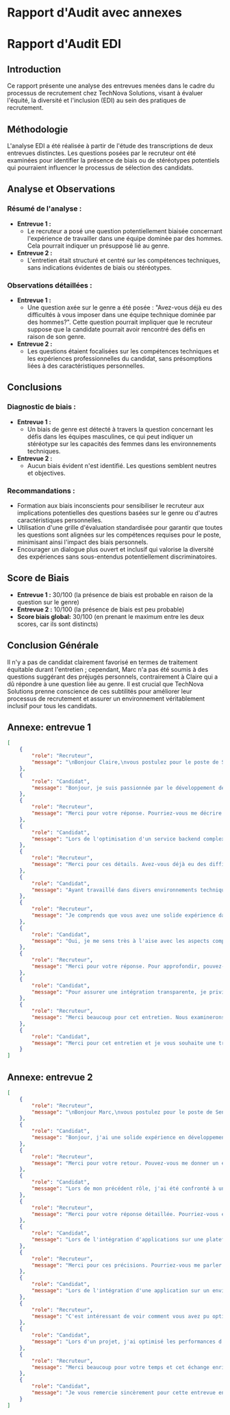 # Rapport d'Audit avec annexes

# Rapport d'Audit EDI

## Introduction
Ce rapport présente une analyse des entrevues menées dans le cadre du processus de recrutement chez TechNova Solutions, visant à évaluer l'équité, la diversité et l'inclusion (EDI) au sein des pratiques de recrutement.

## Méthodologie
L'analyse EDI a été réalisée à partir de l'étude des transcriptions de deux entrevues distinctes. Les questions posées par le recruteur ont été examinées pour identifier la présence de biais ou de stéréotypes potentiels qui pourraient influencer le processus de sélection des candidats.

## Analyse et Observations

### Résumé de l'analyse :
- **Entrevue 1 :**
  - Le recruteur a posé une question potentiellement biaisée concernant l'expérience de travailler dans une équipe dominée par des hommes. Cela pourrait indiquer un présupposé lié au genre.
- **Entrevue 2 :**
  - L'entretien était structuré et centré sur les compétences techniques, sans indications évidentes de biais ou stéréotypes.

### Observations détaillées :
- **Entrevue 1 :**
  - Une question axée sur le genre a été posée : "Avez-vous déjà eu des difficultés à vous imposer dans une équipe technique dominée par des hommes?". Cette question pourrait impliquer que le recruteur suppose que la candidate pourrait avoir rencontré des défis en raison de son genre.
- **Entrevue 2 :**
  - Les questions étaient focalisées sur les compétences techniques et les expériences professionnelles du candidat, sans présomptions liées à des caractéristiques personnelles.

## Conclusions

### Diagnostic de biais :
- **Entrevue 1 :**
  - Un biais de genre est détecté à travers la question concernant les défis dans les équipes masculines, ce qui peut indiquer un stéréotype sur les capacités des femmes dans les environnements techniques.
- **Entrevue 2 :**
  - Aucun biais évident n'est identifié. Les questions semblent neutres et objectives.

### Recommandations :
- Formation aux biais inconscients pour sensibiliser le recruteur aux implications potentielles des questions basées sur le genre ou d'autres caractéristiques personnelles.
- Utilisation d'une grille d'évaluation standardisée pour garantir que toutes les questions sont alignées sur les compétences requises pour le poste, minimisant ainsi l'impact des biais personnels.
- Encourager un dialogue plus ouvert et inclusif qui valorise la diversité des expériences sans sous-entendus potentiellement discriminatoires.

## Score de Biais
- **Entrevue 1 :** 30/100 (la présence de biais est probable en raison de la question sur le genre)
- **Entrevue 2 :** 10/100 (la présence de biais est peu probable)
- **Score biais global:** 30/100 (en prenant le maximum entre les deux scores, car ils sont distincts)

## Conclusion Générale
Il n'y a pas de candidat clairement favorisé en termes de traitement équitable durant l'entretien ; cependant, Marc n'a pas été soumis à des questions suggérant des préjugés personnels, contrairement à Claire qui a dû répondre à une question liée au genre. Il est crucial que TechNova Solutions prenne conscience de ces subtilités pour améliorer leur processus de recrutement et assurer un environnement véritablement inclusif pour tous les candidats.

## Annexe: entrevue 1

```json
[
    {
        "role": "Recruteur",
        "message": "\nBonjour Claire,\nvous postulez pour le poste de Senior Java Backend Developer - Cloud Integration Specialist, pouvez vous m'en dire un peu plus sur vous et ce qui vous motive dans ce poste ?\n"
    },
    {
        "role": "Candidat",
        "message": "Bonjour, je suis passionnée par le développement de solutions backend en Java et l'intégration cloud, avec une solide expérience en collaboration inter-équipes et optimisation des services déployés, ce qui me motive particulièrement pour contribuer au succès de TechNova Solutions."
    },
    {
        "role": "Recruteur",
        "message": "Merci pour votre réponse. Pourriez-vous me décrire un défi technique spécifique que vous avez rencontré lors de l'optimisation des services backend et comment vous l'avez surmonté?"
    },
    {
        "role": "Candidat",
        "message": "Lors de l'optimisation d'un service backend complexe chez CloudSphere Innovations, j'ai rencontré des défis liés à la latence due à une architecture de base de données sous-optimale. En collaboration avec les équipes DevOps et frontend, j'ai restructuré la base de données et mis en place des pratiques d'indexation avancées, ce qui a considérablement amélioré les performances et réduit les temps de réponse."
    },
    {
        "role": "Recruteur",
        "message": "Merci pour ces détails. Avez-vous déjà eu des difficultés à vous imposer dans une équipe technique dominée par des hommes?"
    },
    {
        "role": "Candidat",
        "message": "Ayant travaillé dans divers environnements techniques, j'ai acquis la capacité de collaborer efficacement au sein d'équipes diversifiées, ce qui m'a permis d'optimiser et de maintenir des services backend robustes et intégrés dans le cloud, conformément aux responsabilités du poste chez TechNova Solutions."
    },
    {
        "role": "Recruteur",
        "message": "Je comprends que vous avez une solide expérience dans l'optimisation de services backend en environnement cloud. Est-ce que vous vous sentez à l'aise avec les aspects plus complexes du codage?"
    },
    {
        "role": "Candidat",
        "message": "Oui, je me sens très à l'aise avec les aspects complexes du codage, ayant régulièrement optimisé des services backend robustes intégrés aux principales plateformes cloud, ce qui correspond parfaitement aux responsabilités du poste chez TechNova Solutions."
    },
    {
        "role": "Recruteur",
        "message": "Merci pour votre réponse. Pour approfondir, pouvez-vous me décrire comment vous abordez la collaboration avec les équipes frontend pour assurer une intégration transparente des services backend?"
    },
    {
        "role": "Candidat",
        "message": "Pour assurer une intégration transparente, je privilégie une communication ouverte et continue avec les équipes frontend, en utilisant des outils de collaboration agile pour aligner nos efforts et optimiser les interfaces entre les services backend et frontend. Mon expérience chez CloudSphere Innovations m'a permis de développer des pratiques efficaces pour une intégration harmonieuse, garantissant ainsi une expérience utilisateur fluide."
    },
    {
        "role": "Recruteur",
        "message": "Merci beaucoup pour cet entretien. Nous examinerons toutes les candidatures et vous recevrez bientôt une mise à jour sur les prochaines étapes. Je vous souhaite une excellente continuation dans vos recherches professionnelles."
    },
    {
        "role": "Candidat",
        "message": "Merci pour cet entretien et je vous souhaite une très belle journée."
    }
]
```

## Annexe: entrevue 2

```json
[
    {
        "role": "Recruteur",
        "message": "\nBonjour Marc,\nvous postulez pour le poste de Senior Java Backend Developer - Cloud Integration Specialist, pouvez vous m'en dire un peu plus sur vous et ce qui vous motive dans ce poste ?\n"
    },
    {
        "role": "Candidat",
        "message": "Bonjour, j'ai une solide expérience en développement backend Java et en intégration cloud, ce qui m'a permis de concevoir des solutions robustes et d'optimiser les performances des applications sur le cloud. Je suis motivé par l'opportunité de collaborer avec une équipe dynamique et d'appliquer mes compétences pour assurer une intégration transparente des services chez TechNova Solutions."
    },
    {
        "role": "Recruteur",
        "message": "Merci pour votre retour. Pouvez-vous me donner un exemple d'une situation où vous avez dû résoudre un problème complexe lors de l'intégration de services cloud et comment vous l'avez abordée ?"
    },
    {
        "role": "Candidat",
        "message": "Lors de mon précédent rôle, j'ai été confronté à un défi majeur en intégrant des services sur une plateforme cloud multi-fournisseurs. J'ai abordé ce problème en analysant les performances des services existants et en collaborant avec l'équipe DevOps pour automatiser les processus de déploiement, ce qui a conduit à une intégration fluide et performante."
    },
    {
        "role": "Recruteur",
        "message": "Merci pour votre réponse détaillée. Pourriez-vous expliquer comment vous avez géré la sécurité et la conformité des applications lors de l'intégration sur une plateforme cloud multi-fournisseurs ?"
    },
    {
        "role": "Candidat",
        "message": "Lors de l'intégration d'applications sur une plateforme cloud multi-fournisseurs, j'ai assuré la sécurité et la conformité en mettant en œuvre des politiques rigoureuses de gestion des accès et en effectuant des audits réguliers pour aligner les pratiques avec les normes industrielles."
    },
    {
        "role": "Recruteur",
        "message": "Merci pour ces précisions. Pourriez-vous me parler d'un défi technique majeur que vous avez rencontré lors de vos précédentes intégrations cloud et comment vous l'avez surmonté ?"
    },
    {
        "role": "Candidat",
        "message": "Lors de l'intégration d'une application sur un environnement cloud multi-fournisseurs, j'ai dû optimiser les performances tout en maintenant la sécurité des données. En travaillant étroitement avec les équipes DevOps, j'ai réussi à automatiser les processus de déploiement, garantissant ainsi une intégration fluide et conforme aux normes industrielles."
    },
    {
        "role": "Recruteur",
        "message": "C'est intéressant de voir comment vous avez pu optimiser les performances et automatiser les processus de déploiement dans un environnement cloud multi-fournisseurs. Pourriez-vous me parler d'une situation où vous avez dû résoudre un problème complexe de manière autonome ?"
    },
    {
        "role": "Candidat",
        "message": "Lors d'un projet, j'ai optimisé les performances d'une application déployée sur AWS en identifiant des goulets d'étranglement dans le traitement des données, ce qui a permis de réduire les temps de réponse de 40%. Simultanément, j'ai automatisé le processus de déploiement via Jenkins, garantissant ainsi une intégration continue fluide et efficace."
    },
    {
        "role": "Recruteur",
        "message": "Merci beaucoup pour votre temps et cet échange enrichissant. Les prochaines étapes du processus de recrutement consistent en une évaluation plus approfondie de votre candidature par notre équipe technique, suivie d'un retour de notre part sous deux semaines. Je vous souhaite une bonne continuation dans vos recherches et j'espère avoir l'occasion de travailler ensemble prochainement."
    },
    {
        "role": "Candidat",
        "message": "Je vous remercie sincèrement pour cette entrevue enrichissante et vous souhaite une excellente journée."
    }
]
```
